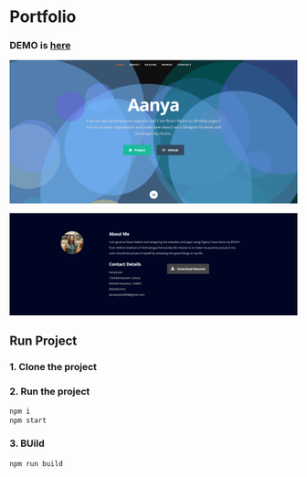 # Portfolio 

### DEMO is [here](https://aanya-portfolio.herokuapp.com)

![img](https://github.com/Aanyajain/Portfolio1/blob/main/Portfolio/public/images/img1.png)

![img](https://github.com/Aanyajain/Portfolio1/blob/main/Portfolio/public/images/img2.png)

## Run Project
### 1. Clone the project

### 2. Run the project
```shell
npm i
npm start
```

### 3. BUild
```shell
npm run build
```
